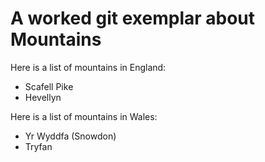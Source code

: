 A worked git exemplar about Mountains
================================

Here is a list of mountains in England:

* Scafell Pike
* Hevellyn

Here is a list of mountains in Wales:

* Yr Wyddfa (Snowdon)
* Tryfan
